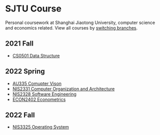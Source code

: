 # SJTU Course

Personal coursework at Shanghai Jiaotong University, computer science and economics related.
View all courses by [switching branches](https://github.com/ysyszheng/SJTU-Course/branches).

## 2021 Fall
* [CS0501 Data Structure](https://github.com/ysyszheng/SJTU-Course/tree/CS0501)

## 2022 Spring
* [AU335 Comupter Vison](https://github.com/ysyszheng/SJTU-Course/tree/AU335)
* [NIS2331 Computer Organization and Architecture](https://github.com/ysyszheng/SJTU-Course/tree/NIS2331)
* [NIS2328 Software Engineering](https://github.com/ysyszheng/SJTU-Course/tree/NIS2328)
* [ECON2402 Econometrics](https://github.com/ysyszheng/SJTU-Course/tree/ECON2402)
<!-- * [GA903 Landscape Architecture](https://github.com/ysyszheng/SJTU-Course/tree/GA903) -->

## 2022 Fall
* [NIS3325 Operating System](https://github.com/ysyszheng/SJTU-Course/tree/NIS3325)

